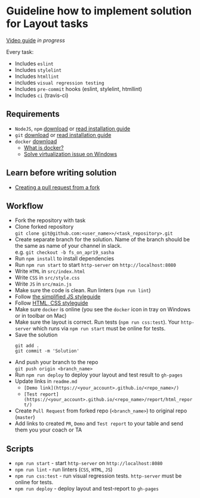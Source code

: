 # Guideline how to implement solution for Layout tasks

[Video guide](#) _in progress_

Every task:
- Includes `eslint`
- Includes `stylelint`
- Includes `htmllint`
- includes `visual regression testing`
- Includes `pre-commit` hooks (eslint, stylelint, htmllint)
- Includes `ci` (travis-ci)

## Requirements

- `NodeJS`, `npm` [download](https://nodejs.org/en/) or [read installation guide](https://nodejs.org/en/download/package-manager/)
- `git` [download](https://git-scm.com/downloads) or [read installation guide](https://git-scm.com/book/en/v2/Getting-Started-Installing-Git)
- `docker` [download](https://www.docker.com/products/docker-desktop)
    - [What is docker?](https://www.docker.com/why-docker)
    - [Solve virtualization issue on Windows](https://stackoverflow.com/questions/39684974/docker-for-windows-error-hardware-assisted-virtualization-and-data-execution-p)

## Learn before writing solution

- [Creating a pull request from a fork](https://help.github.com/en/articles/creating-a-pull-request-from-a-fork)

## Workflow

- Fork the repository with task
- Clone forked repository<br/> `git clone git@github.com:<user_name>>/<task_repository>.git`
- Create separate branch for the solution. Name of the branch should be the same as name of your channel in slack. <br/> e.g. `git checkout -b fs_on_apr19_sasha`
- Run `npm install` to install dependencies
- Run `npm run start` to start `http-server` on `http://localhost:8080`
- Write `HTML` in `src/index.html`
- Write `CSS` in `src/style.css`
- Write `JS` in `src/main.js`
- Make sure the code is clean. Run linters (`npm run lint`)
- Follow [the simplified JS styleguide](https://mate-academy.github.io/style-guides/javascript-standard-modified)
- Follow [HTML, CSS styleguide](https://mate-academy.github.io/style-guides/htmlcss.html)
- Make sure `docker` is online (you see the `docker` icon in tray on Windows or in toolbar on Mac)
- Make sure the layout is correct. Run tests (`npm run css:test`). Your `http-server` which runs via `npm run start` must be online for tests.
- Save the solution <br/>
   ```
   git add .
   git commit -m 'Solution'
   ```
- And push your branch to the repo<br/> `git push origin <branch_name>`
- Run `npm run deploy` to deploy your layout and test result to `gh-pages`
- Update links in `readme.md`
    - `[Demo link](https://<your_account>.github.io/<repo_name>/)`
    - `[Test report](https://<your_account>.github.io/<repo_name>/report/html_report/)`
- Create `Pull Request` from forked repo (`<branch_name>`) to original repo (`master`)
- Add links to created `PR`, `Demo` and `Test report` to your table and send them you your coach or TA

## Scripts
- `npm run start` - start `http-server` on `http://localhost:8080`
- `npm run lint` - run linters (`CSS`, `HTML`, `JS`)
- `npm run css:test` - run visual regression tests. `http-server` must be online for tests.
- `npm run deploy` - deploy layout and test-report to `gh-pages`
